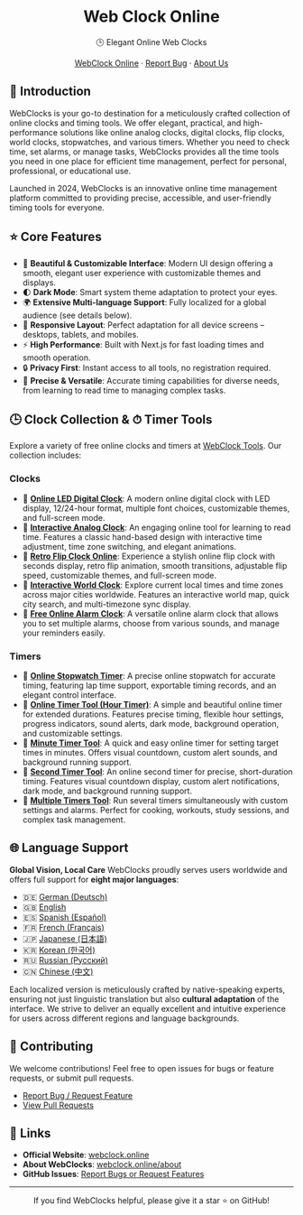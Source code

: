 <div align="center">

# Web Clock Online

🕒 Elegant Online Web Clocks 

[WebClock Online](https://webclock.online) · [Report Bug](https://github.com/WebClocks/WebClocks/issues) · [About Us](https://webclock.online/about)

</div>

## 🌟 Introduction

WebClocks is your go-to destination for a meticulously crafted collection of online clocks and timing tools. We offer elegant, practical, and high-performance solutions like online analog clocks, digital clocks, flip clocks, world clocks, stopwatches, and various timers. Whether you need to check time, set alarms, or manage tasks, WebClocks provides all the time tools you need in one place for efficient time management, perfect for personal, professional, or educational use.

Launched in 2024, WebClocks is an innovative online time management platform committed to providing precise, accessible, and user-friendly timing tools for everyone.

## ⭐️ Core Features

- 🎨 **Beautiful & Customizable Interface**: Modern UI design offering a smooth, elegant user experience with customizable themes and displays.
- 🌓 **Dark Mode**: Smart system theme adaptation to protect your eyes.
- 🌍 **Extensive Multi-language Support**: Fully localized for a global audience (see details below).
- 📱 **Responsive Layout**: Perfect adaptation for all device screens – desktops, tablets, and mobiles.
- ⚡️ **High Performance**: Built with Next.js for fast loading times and smooth operation.
- 🔒 **Privacy First**: Instant access to all tools, no registration required.
- 🎯 **Precise & Versatile**: Accurate timing capabilities for diverse needs, from learning to read time to managing complex tasks.

## 🕒 Clock Collection & ⏱ Timer Tools

Explore a variety of free online clocks and timers at [WebClock Tools](https://webclock.online). Our collection includes:

### Clocks
- 🔗 [**Online LED Digital Clock**](https://webclock.online/digital-clock): A modern online digital clock with LED display, 12/24-hour format, multiple font choices, customizable themes, and full-screen mode.
- 🔗 [**Interactive Analog Clock**](https://webclock.online/analog-clock): An engaging online tool for learning to read time. Features a classic hand-based design with interactive time adjustment, time zone switching, and elegant animations.
- 🔗 [**Retro Flip Clock Online**](https://webclock.online/flip-clock): Experience a stylish online flip clock with seconds display, retro flip animation, smooth transitions, adjustable flip speed, customizable themes, and full-screen mode.
- 🔗 [**Interactive World Clock**](https://webclock.online/world-time-now): Explore current local times and time zones across major cities worldwide. Features an interactive world map, quick city search, and multi-timezone sync display.
- 🔗 [**Free Online Alarm Clock**](https://webclock.online/alarm-clock): A versatile online alarm clock that allows you to set multiple alarms, choose from various sounds, and manage your reminders easily.

### Timers
- 🔗 [**Online Stopwatch Timer**](https://webclock.online/stopwatch-timer): A precise online stopwatch for accurate timing, featuring lap time support, exportable timing records, and an elegant control interface.
- 🔗 [**Online Timer Tool (Hour Timer)**](https://webclock.online/hour-timer): A simple and beautiful online timer for extended durations. Features precise timing, flexible hour settings, progress indicators, sound alerts, dark mode, background operation, and customizable settings.
- 🔗 [**Minute Timer Tool**](https://webclock.online/minute-timer): A quick and easy online timer for setting target times in minutes. Offers visual countdown, custom alert sounds, and background running support.
- 🔗 [**Second Timer Tool**](https://webclock.online/second-timer): An online second timer for precise, short-duration timing. Features visual countdown display, custom alert notifications, dark mode, and background running support.
- 🔗 [**Multiple Timers Tool**](https://webclock.online/multiple-timers): Run several timers simultaneously with custom settings and alarms. Perfect for cooking, workouts, study sessions, and complex task management.

## 🌐 Language Support

**Global Vision, Local Care**
WebClocks proudly serves users worldwide and offers full support for **eight major languages**:

- 🇩🇪 [German (Deutsch)](https://webclock.online/de)
- 🇬🇧 [English](https://webclock.online/en)
- 🇪🇸 [Spanish (Español)](https://webclock.online/es)
- 🇫🇷 [French (Français)](https://webclock.online/fr)
- 🇯🇵 [Japanese (日本語)](https://webclock.online/ja)
- 🇰🇷 [Korean (한국어)](https://webclock.online/ko)
- 🇷🇺 [Russian (Русский)](https://webclock.online/ru)
- 🇨🇳 [Chinese (中文)](https://webclock.online/zh)

Each localized version is meticulously crafted by native-speaking experts, ensuring not just linguistic translation but also **cultural adaptation** of the interface. We strive to deliver an equally excellent and intuitive experience for users across different regions and language backgrounds.


## 🤝 Contributing

We welcome contributions! Feel free to open issues for bugs or feature requests, or submit pull requests.
- [Report Bug / Request Feature](https://github.com/WebClocks/WebClocks/issues)
- [View Pull Requests](https://github.com/WebClocks/WebClocks/pulls)

## 🔗 Links

- **Official Website**: [webclock.online](https://webclock.online)
- **About WebClocks**: [webclock.online/about](https://webclock.online/about)
- **GitHub Issues**: [Report Bugs or Request Features](https://github.com/WebClocks/WebClocks/issues)

---

<div align="center">

If you find WebClocks helpful, please give it a star ⭐️ on GitHub!

</div>
